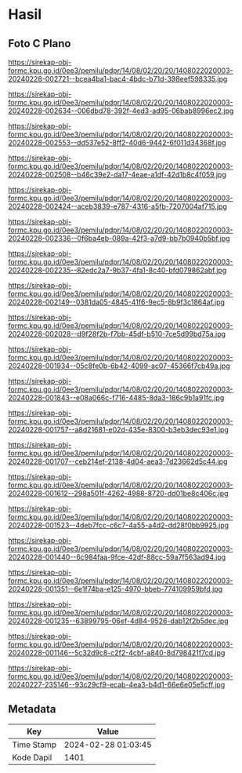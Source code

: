 # Hasil

## Foto C Plano

https://sirekap-obj-formc.kpu.go.id/0ee3/pemilu/pdpr/14/08/02/20/20/1408022020003-20240228-002721--bcea4ba1-bac4-4bdc-b71d-398eef598335.jpg

https://sirekap-obj-formc.kpu.go.id/0ee3/pemilu/pdpr/14/08/02/20/20/1408022020003-20240228-002634--006dbd78-392f-4ed3-ad95-06bab8996ec2.jpg

https://sirekap-obj-formc.kpu.go.id/0ee3/pemilu/pdpr/14/08/02/20/20/1408022020003-20240228-002553--dd537e52-8ff2-40d6-9442-6f011d34368f.jpg

https://sirekap-obj-formc.kpu.go.id/0ee3/pemilu/pdpr/14/08/02/20/20/1408022020003-20240228-002508--b46c39e2-da17-4eae-a1df-42d1b8c4f059.jpg

https://sirekap-obj-formc.kpu.go.id/0ee3/pemilu/pdpr/14/08/02/20/20/1408022020003-20240228-002424--aceb3839-e787-4316-a5fb-7207004af715.jpg

https://sirekap-obj-formc.kpu.go.id/0ee3/pemilu/pdpr/14/08/02/20/20/1408022020003-20240228-002336--0f6ba4eb-089a-42f3-a7d9-bb7b0940b5bf.jpg

https://sirekap-obj-formc.kpu.go.id/0ee3/pemilu/pdpr/14/08/02/20/20/1408022020003-20240228-002235--82edc2a7-9b37-4fa1-8c40-bfd079862abf.jpg

https://sirekap-obj-formc.kpu.go.id/0ee3/pemilu/pdpr/14/08/02/20/20/1408022020003-20240228-002149--0381da05-4845-41f6-9ec5-8b9f3c1864af.jpg

https://sirekap-obj-formc.kpu.go.id/0ee3/pemilu/pdpr/14/08/02/20/20/1408022020003-20240228-002028--d9f28f2b-f7bb-45df-b510-7ce5d99bd75a.jpg

https://sirekap-obj-formc.kpu.go.id/0ee3/pemilu/pdpr/14/08/02/20/20/1408022020003-20240228-001934--05c8fe0b-6b42-4099-ac07-45366f7cb49a.jpg

https://sirekap-obj-formc.kpu.go.id/0ee3/pemilu/pdpr/14/08/02/20/20/1408022020003-20240228-001843--e08a066c-f716-4485-8da3-186c9b1a91fc.jpg

https://sirekap-obj-formc.kpu.go.id/0ee3/pemilu/pdpr/14/08/02/20/20/1408022020003-20240228-001757--a8d21681-e02d-435e-8300-b3eb3dec93e1.jpg

https://sirekap-obj-formc.kpu.go.id/0ee3/pemilu/pdpr/14/08/02/20/20/1408022020003-20240228-001707--ceb214ef-2138-4d04-aea3-7d23662d5c44.jpg

https://sirekap-obj-formc.kpu.go.id/0ee3/pemilu/pdpr/14/08/02/20/20/1408022020003-20240228-001612--298a501f-4262-4988-8720-dd01be8c406c.jpg

https://sirekap-obj-formc.kpu.go.id/0ee3/pemilu/pdpr/14/08/02/20/20/1408022020003-20240228-001523--4deb7fcc-c6c7-4a55-a4d2-dd28f0bb9925.jpg

https://sirekap-obj-formc.kpu.go.id/0ee3/pemilu/pdpr/14/08/02/20/20/1408022020003-20240228-001440--6c984faa-9fce-42df-88cc-59a7f563ad94.jpg

https://sirekap-obj-formc.kpu.go.id/0ee3/pemilu/pdpr/14/08/02/20/20/1408022020003-20240228-001351--6e1f74ba-e125-4970-bbeb-774109959bfd.jpg

https://sirekap-obj-formc.kpu.go.id/0ee3/pemilu/pdpr/14/08/02/20/20/1408022020003-20240228-001235--63899795-06ef-4d84-9526-dab12f2b5dec.jpg

https://sirekap-obj-formc.kpu.go.id/0ee3/pemilu/pdpr/14/08/02/20/20/1408022020003-20240228-001146--5c32d9c8-c2f2-4cbf-a840-8d798421f7cd.jpg

https://sirekap-obj-formc.kpu.go.id/0ee3/pemilu/pdpr/14/08/02/20/20/1408022020003-20240227-235146--93c29cf9-ecab-4ea3-b4d1-66e6e05e5cff.jpg


## Metadata

| Key        | Value               |
| ---------- | ------------------- |
| Time Stamp | 2024-02-28 01:03:45 |
| Kode Dapil | 1401                |



